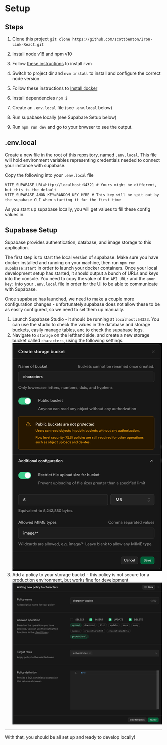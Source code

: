 # Setup

## Steps

1. Clone this project `git clone https://github.com/scottbenton/Iron-Link-React.git`
2. Install node v18 and npm v10

  1. Follow [these instructions](https://github.com/nvm-sh/nvm?tab=readme-ov-file#installing-and-updating) to install nvm
  2. Switch to project dir and `nvm install` to install and configure the correct node version

3. Follow these instructions to [Install docker](https://www.docker.com/get-started/)

4. Install dependencies `npm i`
5. Create an `.env.local` file (see `.env.local` below)
6. Run supabase locally (see Supabase Setup below)
7. Run `npm run dev` and go to your browser to see the output.

## .env.local

Create a new file in the root of this repository, named `.env.local`. This file will hold environment variables representing credentials needed to connect your instance with supabase.

Copy the following into your `.env.local` file

```
VITE_SUPABASE_URL=http://localhost:54321 # Yours might be different, but this is the default 
VITE_SUPABASE_ANON_KEY=RANDOM_KEY_HERE # This key will be spit out by the supabase CLI when starting it for the first time
```

As you start up supabase locally, you will get values to fill these config values in.

## Supabase Setup

Supabase provides authentication, database, and image storage to this application.

The first step is to start the local version of supabase. Make sure you have docker installed and running on your machine, then run `npm run supabase:start` in order to launch your docker containers. Once your local development setup has started, it should output a bunch of URLs and keys into the console. You need to copy the value of the `API URL:` and the `anon key:` into your `.env.local` file in order for the UI to be able to communicate with Supabase.

Once supabase has launched, we need to make a couple more configuration changes - unfortunately supabase does not allow these to be as easily configured, so we need to set them up manually.

1. Launch Supabase Studio - it should be running at `localhost:54323`. You can use the studio to check the values in the database and storage buckets, easily manage tables, and to check the supabase logs.
2. Navigate to `storage` on the lefthand side, and create a new storage bucket called `characters`, using the following settings. ![Character Storage Settings](./readme_assets/StorageBucketSettings.png)
3. Add a policy to your storage bucket - this policy is not secure for a production environment, but works fine for development ![Storage Policy](./readme_assets/TemporaryStoragePolicy.png)

--------------------------------------------------------------------------------

With that, you should be all set up and ready to develop locally!

